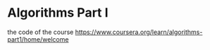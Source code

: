 # Algorithms Part I

the code of the course https://www.coursera.org/learn/algorithms-part1/home/welcome
